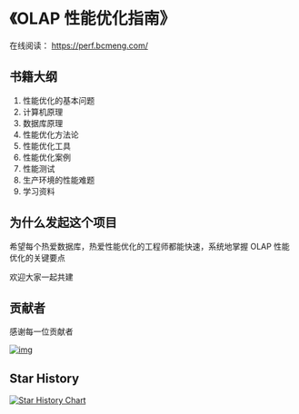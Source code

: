
# 《OLAP 性能优化指南》

在线阅读： https://perf.bcmeng.com/

## 书籍大纲

1. 性能优化的基本问题
2. 计算机原理
3. 数据库原理
4. 性能优化方法论
5. 性能优化工具
6. 性能优化案例
7. 性能测试
8. 生产环境的性能难题
9. 学习资料


## 为什么发起这个项目

希望每个热爱数据库，热爱性能优化的工程师都能快速，系统地掌握 OLAP 性能优化的关键要点

欢迎大家一起共建

## 贡献者

感谢每一位贡献者

[![img](https://contrib.rocks/image?repo=kangkaisen/olap-performance)](https://github.com/kangkaisen/olap-performance/graphs/contributors)

## Star History

[![Star History Chart](https://api.star-history.com/svg?repos=kangkaisen/olap-performance&type=Date)](https://star-history.com/#kangkaisen/olap-performance&Date)
